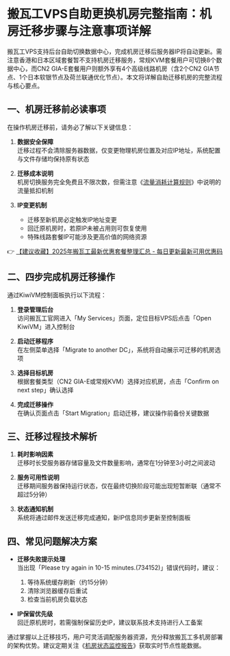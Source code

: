 # 搬瓦工VPS自助更换机房完整指南：机房迁移步骤与注意事项详解

搬瓦工VPS支持后台自助切换数据中心，完成机房迁移后服务器IP将自动更新。需注意香港和日本区域套餐暂不支持机房迁移服务，常规KVM套餐用户可切换8个数据中心，而CN2 GIA-E套餐用户则额外享有4个高级线路机房（含2个CN2 GIA节点、1个日本软银节点及荷兰联通优化节点）。本文将详解自助迁移机房的完整流程与核心要点。

## 一、机房迁移前必读事项
在操作机房迁移前，请务必了解以下关键信息：

1. **数据安全保障**  
   迁移过程不会清除服务器数据，仅变更物理机房位置及对应IP地址，系统配置与文件存储均保持原有状态

2. **迁移成本说明**  
   机房切换服务完全免费且不限次数，但需注意《[流量消耗计算规则](https://bit.ly/banwagon)》中说明的流量抵扣机制

3. **IP变更机制**  
   - 迁移至新机房必定触发IP地址变更
   - 回迁原机房时，若原IP未被占用则可恢复使用
   - 特殊线路套餐IP可能涉及更高价值的网络资源

👉 [【建议收藏】2025年搬瓦工最新优惠套餐整理汇总 - 每日更新最新可用优惠码](https://bit.ly/banwagon)

## 二、四步完成机房迁移操作
通过KiwiVM控制面板执行以下流程：

1. **登录管理后台**  
   访问搬瓦工官网进入「My Services」页面，定位目标VPS后点击「Open KiwiVM」进入控制台

2. **启动迁移程序**  
   在左侧菜单选择「Migrate to another DC」，系统将自动展示可迁移的机房选项

3. **选择目标机房**  
   根据套餐类型（CN2 GIA-E或常规KVM）选择对应机房，点击「Confirm on next step」确认选择

4. **完成迁移操作**  
   在确认页面点击「Start Migration」启动迁移，建议操作前备份关键数据

## 三、迁移过程技术解析
1. **耗时影响因素**  
   迁移时长受服务器存储容量及文件数量影响，通常在1分钟至3小时之间波动

2. **服务可用性说明**  
   迁移期间服务器保持运行状态，仅在最终切换阶段可能出现短暂断联（通常不超过5分钟）

3. **状态通知机制**  
   系统将通过邮件发送迁移完成通知，新IP信息同步更新至控制面板

## 四、常见问题解决方案
- **迁移失败提示处理**  
  当出现「Please try again in 10-15 minutes.(734152)」错误代码时，建议：
  1. 等待系统缓存刷新（约15分钟）
  2. 清除浏览器缓存后重试
  3. 检查当前机房负载状态

- **IP保留优先级**  
  回迁原机房时，若需强制保留历史IP，建议联系技术支持进行人工备案

通过掌握以上迁移技巧，用户可灵活调配服务器资源，充分释放搬瓦工多机房部署的架构优势。建议定期关注《[机房状态监控报告](https://bit.ly/banwagon)》获取实时节点性能数据。